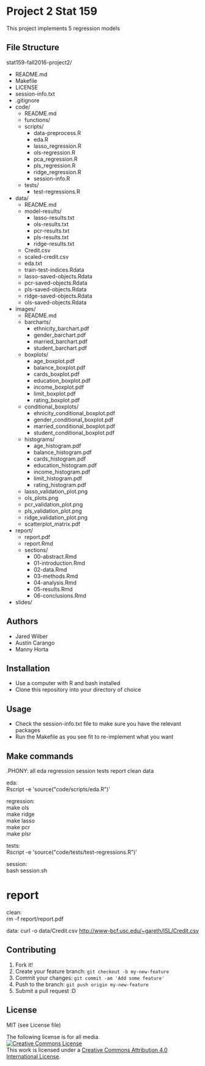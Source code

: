 # Project 2 Stat 159

This project implements 5 regression models 

## File Structure  

stat159-fall2016-project2/  
+   README.md  
+   Makefile  
+   LICENSE  
+   session-info.txt  
+   .gitignore  
+   code/  
	+ README.md  
	+ functions/  
	+ scripts/  
		+ data-preprocess.R  	
		+ eda.R	  
		+ lasso_regression.R  	
		+ ols-regression.R	  
		+ pca_regression.R	  
		+ pls_regression.R	  
		+ ridge_regression.R	  
		+ session-info.R  
	+ tests/  
		+ test-regressions.R
+   data/  
	+ README.md  
	+ model-results/    
		+ lasso-results.txt  
		+ ols-results.txt  
		+ pcr-results.txt  
		+ pls-results.txt  
		+ ridge-results.txt  
	+ Credit.csv  
	+ scaled-credit.csv  
	+ eda.txt  
	+ train-test-indices.Rdata  
	+ lasso-saved-objects.Rdata  
	+ pcr-saved-objects.Rdata  
	+ pls-saved-objects.Rdata  
	+ ridge-saved-objects.Rdata  
	+ ols-saved-objects.Rdata   
+   images/  
	+ README.md  
	+ barcharts/
		+ ethnicity_barchart.pdf
		+ gender_barchart.pdf
		+ married_barchart.pdf
		+ student_barchart.pdf
	+ boxplots/ 
		+ age_boxplot.pdf
		+ balance_boxplot.pdf
		+ cards_boxplot.pdf
		+ education_boxplot.pdf
		+ income_boxplot.pdf
		+ limit_boxplot.pdf
		+ rating_boxplot.pdf
	+ conditional_boxplots/  
		+ ehnicity_conditional_boxplot.pdf
		+ gender_conditional_boxplot.pdf
		+ married_conditional_boxplot.pdf
		+ student_conditional_boxplot.pdf
	+ histograms/  
		+ age_histogram.pdf
		+ balance_histogram.pdf
		+ cards_histogram.pdf
		+ education_histogram.pdf
		+ income_histogram.pdf
		+ limit_histogram.pdf
		+ rating_histogram.pdf
	+ lasso_validation_plot.png  
	+ ols_plots.png  
	+ pcr_validation_plot.png  
	+ pls_validation_plot.png  
	+ ridge_validation_plot.png  
	+ scatterplot_matrix.pdf  
+   report/  
	+ report.pdf  
	+ report.Rmd  
	+ sections/  
		+ 00-abstract.Rmd  
		+ 01-introduction.Rmd  
		+ 02-data.Rmd  
		+ 03-methods.Rmd  
		+ 04-analysis.Rmd  
		+ 05-results.Rmd  
		+ 06-conclusions.Rmd  
   + slides/  

## Authors  

* Jared Wilber
* Austin Carango
* Manny Horta

## Installation

* Use a computer with R and bash installed
* Clone this repository into your directory of choice


## Usage

* Check the session-info.txt file to make sure you have the relevant packages
* Run the Makefile as you see fit to re-implement what you want

## Make commands  
 
.PHONY: all eda regression session tests report clean data   

eda:  
	Rscript -e 'source("code/scripts/eda.R")'    

regression:  
	make ols  
	make ridge  
	make lasso  
	make pcr  
	make plsr  

tests:  
	Rscript -e 'source("code/tests/test-regressions.R")'  

session:   
	bash session.sh  
	

# report  

clean:  
	rm -f report/report.pdf  
	
data: 
	 curl -o data/Credit.csv http://www-bcf.usc.edu/~gareth/ISL/Credit.csv  
	 
## Contributing

1. Fork it!
2. Create your feature branch: `git checkout -b my-new-feature`
3. Commit your changes: `git commit -am 'Add some feature'`
4. Push to the branch: `git push origin my-new-feature`
5. Submit a pull request :D


## License

MIT (see License file)

The following license is for all media.   
<a rel="license" href="http://creativecommons.org/licenses/by/4.0/"><img alt="Creative Commons License" style="border-width:0" src="https://i.creativecommons.org/l/by/4.0/88x31.png" /></a><br />This work is licensed under a <a rel="license" href="http://creativecommons.org/licenses/by/4.0/">Creative Commons Attribution 4.0 International License</a>.  
  

